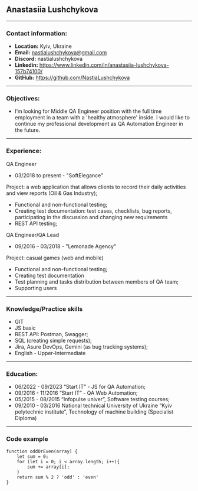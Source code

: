 ## Anastasiia Lushchykova
---
### Contact information:
* __Location:__ Kyiv, Ukraine
* __Email:__ nastialushchykova@gmail.com
* __Discord:__ nastialushchykova
* __Linkedin:__ https://www.linkedin.com/in/anastasiia-lushchykova-157b74100/
* __GitHub:__ https://github.com/NastiaLushchykova

---
### Objectives:
* I’m looking for Middle QA Engineer position with the full time employment in a team with a 'healthy atmosphere' inside. I would like to continue my professional development as QA Automation Engineer in the future. 

---

### Experience:

QA Engineer 
  * 03/2018 to present - "SoftElegance"

Project: a web application that allows clients to record their daily activities and view reports (Oil & Gas Industry);
      
+ Functional and non-functional testing;
+ Creating test documentation: test cases, checklists, bug reports, participating in the discussion and changing new requirements
+ REST API testing;

QA Engineer/QA Lead 
  * 09/2016 – 03/2018 - "Lemonade Agency"
                                                                                                    
Project: casual games (web and mobile)

+ Functional and non-functional testing;
+ Creating test documentation
+ Test planning and tasks distribution between members of QA team;
+ Supporting users

---
### Knowledge/Practice skills
* GIT 
* JS basic
* REST API: Postman, Swagger;
* SQL (creating simple requests);
* Jira, Asure DevOps, Gemini (as bug tracking systems);
* English - Upper-Intermediate

---
### Education:
* 06/2022 - 09/2023 “Start IT” - JS for QA Automation;
* 09/2016 - 11/2016 “Start IT” - QA Web Automation;
* 05/2015 - 08/2015 “Infopulse univer”, Software testing courses;
* 09/2010 - 03/2016 National technical University of Ukraine “Kyiv polytechnic institute”, Technology of machine building (Specialist Diploma)

---
### Code example
```
function oddOrEven(array) {
    let sum = 0;
    for (let i = 0; i < array.length; i++){
        sum += array[i];
    }
    return sum % 2 ? 'odd' : 'even'
}
```